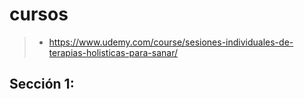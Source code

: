 
# cursos
>- https://www.udemy.com/course/sesiones-individuales-de-terapias-holisticas-para-sanar/

## Sección 1: 